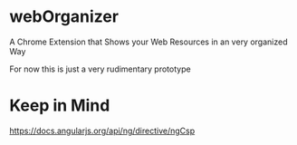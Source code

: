 # webOrganizer
A Chrome Extension that Shows your Web Resources in an very organized Way

For now this is just a very rudimentary prototype

# Keep in Mind
https://docs.angularjs.org/api/ng/directive/ngCsp